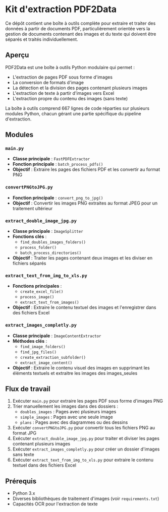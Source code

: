 # Kit d'extraction PDF2Data

Ce dépôt contient une boîte à outils complète pour extraire et traiter des données à partir de documents PDF, particulièrement orientée vers la gestion de documents contenant des images et du texte qui doivent être séparés et traités individuellement.

## Aperçu

PDF2Data est une boîte à outils Python modulaire qui permet :
- L'extraction de pages PDF sous forme d'images
- La conversion de formats d'image
- La détection et la division des pages contenant plusieurs images
- L'extraction de texte à partir d'images vers Excel
- L'extraction propre du contenu des images (sans texte)

La boîte à outils comprend 667 lignes de code réparties sur plusieurs modules Python, chacun gérant une partie spécifique du pipeline d'extraction.

## Modules

### `main.py`
- **Classe principale** : `FastPDFExtractor`
- **Fonction principale** : `batch_process_pdfs()`
- **Objectif** : Extraire les pages des fichiers PDF et les convertir au format PNG

### `convertPNGtoJPG.py`
- **Fonction principale** : `convert_png_to_jpg()`
- **Objectif** : Convertir les images PNG extraites au format JPEG pour un traitement ultérieur

### `extract_double_image_jpg.py`
- **Classe principale** : `ImageSplitter`
- **Fonctions clés** : 
  - `find_doubles_images_folders()`
  - `process_folder()`
  - `batch_process_directories()`
- **Objectif** : Traiter les pages contenant deux images et les diviser en fichiers séparés


### `extract_text_from_img_to_xls.py`
- **Fonctions principales** : 
  - `create_excel_file()`
  - `process_image()`
  - `extract_text_from_images()`
- **Objectif** : Extraire le contenu textuel des images et l'enregistrer dans des fichiers Excel

### `extract_images_completly.py`
- **Classe principale** : `ImageContentExtractor`
- **Méthodes clés** :
  - `find_image_folders()`
  - `find_jpg_files()`
  - `create_extraction_subfolder()`
  - `extract_image_content()`
- **Objectif** : Extraire le contenu visuel des images en supprimant les éléments textuels et extraitre les images des images_seules

## Flux de travail

1. Exécuter `main.py` pour extraire les pages PDF sous forme d'images PNG
2. Trier manuellement les images dans des dossiers :
   - `doubles_images` : Pages avec plusieurs images
   - `simple_images` : Pages avec une seule image
   - `plans` : Pages avec des diagrammes ou des dessins
3. Exécuter `convertPNGtoJPG.py` pour convertir tous les fichiers PNG au format JPG
4. Exécuter `extract_double_image_jpg.py` pour traiter et diviser les pages contenant plusieurs images
5. Exécuter `extract_images_completly.py` pour créer un dossier d'images sans texte
6. Exécuter `extract_text_from_img_to_xls.py` pour extraire le contenu textuel dans des fichiers Excel

## Prérequis

- Python 3.x
- Diverses bibliothèques de traitement d'images (voir `requirements.txt`)
- Capacités OCR pour l'extraction de texte
